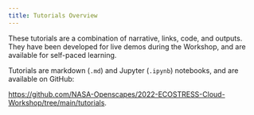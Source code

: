 ```yaml
---
title: Tutorials Overview
---
```


These tutorials are a combination of narrative, links, code, and outputs. They have been developed for live demos during the Workshop, and are available for self-paced learning. 

Tutorials are markdown (`.md`) and Jupyter (`.ipynb`) notebooks, and are available on GitHub:

<https://github.com/NASA-Openscapes/2022-ECOSTRESS-Cloud-Workshop/tree/main/tutorials>.
